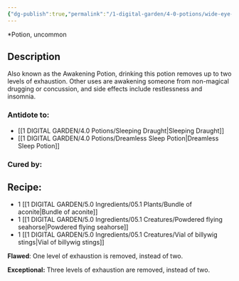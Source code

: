 ```yaml
---
{"dg-publish":true,"permalink":"/1-digital-garden/4-0-potions/wide-eye-potion/","tags":["potion","extracurricular","uncommon"]}
---
```


*Potion, uncommon 

## Description

Also known as the Awakening Potion, drinking this potion removes up to two levels of exhaustion. Other uses are awakening someone from non-magical drugging or concussion, and side effects include restlessness and insomnia.

### Antidote to: 
 - [[1 DIGITAL GARDEN/4.0 Potions/Sleeping Draught\|Sleeping Draught]]
 - [[1 DIGITAL GARDEN/4.0 Potions/Dreamless Sleep Potion\|Dreamless Sleep Potion]]

### Cured by:


## Recipe:

- 1 [[1 DIGITAL GARDEN/5.0 Ingredients/05.1 Plants/Bundle of aconite\|Bundle of aconite]]
- 1 [[1 DIGITAL GARDEN/5.0 Ingredients/05.1 Creatures/Powdered flying seahorse\|Powdered flying seahorse]]
- 1 [[1 DIGITAL GARDEN/5.0 Ingredients/05.1 Creatures/Vial of billywig stings\|Vial of billywig stings]]

**Flawed**:
One level of exhaustion is removed, instead of two.

**Exceptional:** 
Three levels of exhaustion are removed, instead of two.